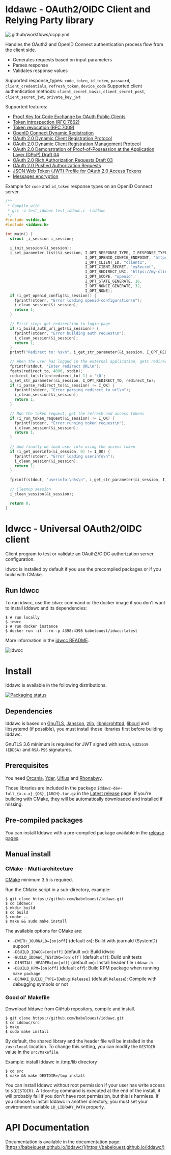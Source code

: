 # Iddawc - OAuth2/OIDC Client and Relying Party library

![.github/workflows/ccpp.yml](https://github.com/babelouest/iddawc/workflows/.github/workflows/ccpp.yml/badge.svg)

Handles the OAuth2 and OpenID Connect authentication process flow from the client side.
- Generates requests based on input parameters
- Parses response
- Validates response values

Supported response_types: `code`, `token`, `id_token`, `password`, `client_credentials`, `refresh_token`, `device_code`
Supported client authentication methods: `client_secret_basic`, `client_secret_post`, `client_secret_jwt`, `private_key_jwt`

Supported features:
- [Proof Key for Code Exchange by OAuth Public Clients](https://tools.ietf.org/html/rfc7636)
- [Token introspection (RFC 7662)](https://tools.ietf.org/html/rfc7662)
- [Token revocation (RFC 7009)](https://tools.ietf.org/html/rfc7009)
- [OpenID Connect Dynamic Registration](http://openid.net/specs/openid-connect-registration-1_0.html)
- [OAuth 2.0 Dynamic Client Registration Protocol](https://tools.ietf.org/html/rfc7591)
- [OAuth 2.0 Dynamic Client Registration Management Protocol](https://tools.ietf.org/html/rfc7592)
- [OAuth 2.0 Demonstration of Proof-of-Possession at the Application Layer (DPoP) Draft 04](https://datatracker.ietf.org/doc/html/draft-ietf-oauth-dpop-04)
- [OAuth 2.0 Rich Authorization Requests Draft 03](https://www.ietf.org/archive/id/draft-ietf-oauth-rar-03.html)
- [OAuth 2.0 Pushed Authorization Requests](https://datatracker.ietf.org/doc/html/rfc9126)
- [JSON Web Token (JWT) Profile for OAuth 2.0 Access Tokens](https://datatracker.ietf.org/doc/html/rfc9068)
- [Messages encryption](https://openid.net/specs/openid-connect-core-1_0.html#Encryption)

Example for `code` and `id_token` response types on an OpenID Connect server.

```C
/**
 * Compile with
 * gcc -o test_iddawc test_iddawc.c -liddawc
 */
#include <stdio.h>
#include <iddawc.h>

int main() {
  struct _i_session i_session;

  i_init_session(&i_session);
  i_set_parameter_list(&i_session, I_OPT_RESPONSE_TYPE, I_RESPONSE_TYPE_ID_TOKEN|I_RESPONSE_TYPE_CODE,
                                   I_OPT_OPENID_CONFIG_ENDPOINT, "https://oidc.tld/.well-known/openid-configuration",
                                   I_OPT_CLIENT_ID, "client1",
                                   I_OPT_CIENT_SECRET, "mySecret",
                                   I_OPT_REDIRECT_URI, "https://my-client.tld",
                                   I_OPT_SCOPE, "openid",
                                   I_OPT_STATE_GENERATE, 16,
                                   I_OPT_NONCE_GENERATE, 32,
                                   I_OPT_NONE);
  if (i_get_openid_config(&i_session)) {
    fprintf(stderr, "Error loading openid-configuration\n");
    i_clean_session(&i_session);
    return 1;
  }

  // First step: get redirection to login page
  if (i_build_auth_url_get(&i_session)) {
    fprintf(stderr, "Error building auth request\n");
    i_clean_session(&i_session);
    return 1;
  }
  printf("Redirect to: %s\n", i_get_str_parameter(&i_session, I_OPT_REDIRECT_TO));

  // When the user has logged in the external application, gets redirected with a result, we parse the result
  fprintf(stdout, "Enter redirect URL\n");
  fgets(redirect_to, 4096, stdin);
  redirect_to[strlen(redirect_to)-1] = '\0';
  i_set_str_parameter(&i_session, I_OPT_REDIRECT_TO, redirect_to);
  if (i_parse_redirect_to(&i_session) != I_OK) {
    fprintf(stderr, "Error parsing redirect_to url\n");
    i_clean_session(&i_session);
    return 1;
  }

  // Run the token request, get the refresh and access tokens
  if (i_run_token_request(&i_session) != I_OK) {
    fprintf(stderr, "Error running token request\n");
    i_clean_session(&i_session);
    return 1;
  }
  
  // And finally we load user info using the access token
  if (i_get_userinfo(&i_session, 0) != I_OK) {
    fprintf(stderr, "Error loading userinfo\n");
    i_clean_session(&i_session);
    return 1;
  }

  fprintf(stdout, "userinfo:\n%s\n", i_get_str_parameter(&i_session, I_OPT_USERINFO));
  
  // Cleanup session
  i_clean_session(&i_session);

  return 0;
}
```

# Idwcc - Universal OAuth2/OIDC client

Client program to test or validate an OAuth2/OIDC authorization server configuration.

idwcc is installed by default if you use the precompiled packages or if you build with CMake.

## Run Idwcc

To run idwcc, use the `idwcc` command or the docker image if you don't want to install iddawc and its dependencies:

```shell
$ # run locally
$ idwcc
$ # run docker instance
$ docker run -it --rm -p 4398:4398 babelouest/idwcc:latest
```

More information in the [idwcc README](tools/idwcc/README.md).

![idwcc](tools/idwcc/idwcc.png)

# Install

Iddawc is available in the following distributions.

[![Packaging status](https://repology.org/badge/vertical-allrepos/iddawc.svg)](https://repology.org/project/iddawc/versions)

## Dependencies

Iddawc is based on [GnuTLS](https://www.gnutls.org/), [Jansson](http://www.digip.org/jansson/), [zlib](https://www.zlib.net/), [libmicrohttpd](https://www.gnu.org/software/libmicrohttpd/), [libcurl](https://curl.haxx.se/libcurl/) and libsystemd (if possible), you must install those libraries first before building Iddawc.

GnuTLS 3.6 minimum is required for JWT signed with `ECDSA`, `Ed25519 (EDDSA)` and `RSA-PSS` signatures.

## Prerequisites

You need [Orcania](https://github.com/babelouest/orcania), [Yder](https://github.com/babelouest/yder), [Ulfius](https://github.com/babelouest/ulfius) and [Rhonabwy](https://github.com/babelouest/rhonabwy).

Those libraries are included in the package `iddawc-dev-full_{x.x.x}_{OS}_{ARCH}.tar.gz` in the [Latest release](https://github.com/babelouest/iddawc/releases/latest) page. If you're building with CMake, they will be automatically downloaded and installed if missing.

## Pre-compiled packages

You can install Iddawc with a pre-compiled package available in the [release pages](https://github.com/babelouest/iddawc/releases/latest/).

## Manual install

### CMake - Multi architecture

[CMake](https://cmake.org/download/) minimum 3.5 is required.

Run the CMake script in a sub-directory, example:

```shell
$ git clone https://github.com/babelouest/iddawc.git
$ cd iddawc/
$ mkdir build
$ cd build
$ cmake ..
$ make && sudo make install
```

The available options for CMake are:
- `-DWITH_JOURNALD=[on|off]` (default `on`): Build with journald (SystemD) support
- `-DBUILD_IDWCC=[on|off]` (default `on`): Build idwcc
- `-BUILD_IDDAWC_TESTING=[on|off]` (default `off`): Build unit tests
- `-DINSTALL_HEADER=[on|off]` (default `on`): Install header file `iddawc.h`
- `-DBUILD_RPM=[on|off]` (default `off`): Build RPM package when running `make package`
- `-DCMAKE_BUILD_TYPE=[Debug|Release]` (default `Release`): Compile with debugging symbols or not

### Good ol' Makefile

Download Iddawc from GitHub repository, compile and install.

```shell
$ git clone https://github.com/babelouest/iddawc.git
$ cd iddawc/src
$ make
$ sudo make install
```

By default, the shared library and the header file will be installed in the `/usr/local` location. To change this setting, you can modify the `DESTDIR` value in the `src/Makefile`.

Example: install Iddawc in /tmp/lib directory

```shell
$ cd src
$ make && make DESTDIR=/tmp install
```

You can install Iddawc without root permission if your user has write access to `$(DESTDIR)`.
A `ldconfig` command is executed at the end of the install, it will probably fail if you don't have root permission, but this is harmless.
If you choose to install Iddawc in another directory, you must set your environment variable `LD_LIBRARY_PATH` properly.

# API Documentation

Documentation is available in the documentation page: [https://babelouest.github.io/iddawc/](https://babelouest.github.io/iddawc/)
